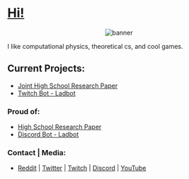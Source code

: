 # [Hi!](https://jpvinnie.github.io/)

<p align="center">
  <img src="https://jpvinnie.github.io/pics/bannerimg.png" alt="banner" />
</p>

I like computational physics, theoretical cs, and cool games.

## Current Projects:
- [Joint High School Research Paper](https://github.com/jpVinnie/Applying-DEs-into-Computing-using-Types-and-integrating-a-programming-language-interface)
- [Twitch Bot - Ladbot](https://github.com/Camto/Lad) 

### Proud of:
- [High School Research Paper](https://github.com/jpVinnie/Pythagorean-Triples-in-the-Pascal-Triangle)
- [Discord Bot - Ladbot](https://github.com/Camto/Lad)

### Contact | Media:
- [Reddit](https://www.reddit.com/user/Stenfor) | [Twitter](https://twitter.com/jp_vinnie) | [Twitch](https://www.twitch.tv/jpvinnie) | [Discord](https://discordapp.com/users/294518633541926912) | [YouTube](https://www.youtube.com/channel/UCD6b4d3B_u7fct5YypG0Wow)
